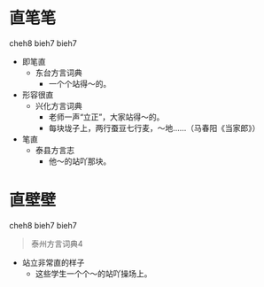 # 直笔笔
cheh8 bieh7 bieh7
+ 即笔直
  * 东台方言词典
    - 一个个站得～的。
+ 形容很直
  * 兴化方言词典
    - 老师一声“立正”，大家站得～的。
    - 每块垅子上，两行蚕豆七行麦，～地……（马春阳《当家郎》）
+ 笔直
  * 泰县方言志
    - 他～的站吖那块。

# 直壁壁
cheh8 bieh7 bieh7
> 泰州方言词典4
- 站立非常直的样子
  - 这些学生一个个～的站吖操场上。
